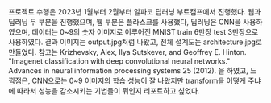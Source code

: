 프로젝트 수행은 2023년 1월부터 2월부터 알파코 딥러닝 부트캠프에서 진행했다.
웹과 딥러닝 두 부분을 진행했으며, 웹 부분은 플라스크를 사용했다, 
딥러닝은 CNN을 사용하였으며, 데이터는 0~9의 숫자 이미지로 이루어진
MNIST train 6만장 test 3만장으로 사용하였다. 결과 이미지는 output.jpg처럼 나왔고,
전체 설계도는 architecture.jpg로 만들었다. 참고는 Krizhevsky, Alex, Ilya
Sutskever, and Geoffrey E. Hinton. "Imagenet classification with deep
convolutional neural networks." Advances in neural information processing
systems 25 (2012). 을 하였고, 느낌점은, CNN으로는 0~9 이미지의 학습 성능이
잘 나왔지만 transform을 어떻게 주냐에 따라서 성능을 감소시키는 기법들이 뭐인지
리포트하고 싶었다.
